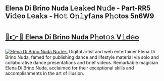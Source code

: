 ## Elena Di Brino Nuda L𝚎a𝚔ed N𝚞𝚍e - Part-RR5 Vi𝚍𝚎o L𝚎a𝚔s - H𝚘𝚝 O𝚗𝚕yf𝚊ns P𝚑𝚘tos 5n6W9

# <h2><a href="http://kfat4t.oniu.top/?m=Elena+Di+Brino+Nuda">🔗👉 🔴 Elena Di Brino Nuda P𝚑ot𝚘𝚜 V𝚒d𝚎o</a></h2>

[![Elena Di Brino Nuda Nu𝚍e𝚜](https://i.imgur.com/0qMVB7G.gif)](http://kfat4t.oniu.top/?m=Elena+Di+Brino+Nuda)
Digital artist and web entertainer Elena Di Brino Nuda, famed for publishing dance and lifestyle material via solo and collaborative dance presentations and brief videos. Remarkable magician Elena Di Brino Nuda, acclaimed for their exceptional skills and accomplishments in the art of illusion.  
